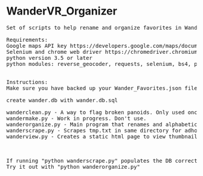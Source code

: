 # WanderVR_Organizer
<pre>
Set of scripts to help rename and organize favorites in WanderVR

Requirements:
Google maps API key https://developers.google.com/maps/documentation/javascript/get-api-key
Selenium and chrome web driver https://chromedriver.chromium.org/downloads
python version 3.5 or later
python modules: reverse_geocoder, requests, selenium, bs4, pandas


Instructions:
Make sure you have backed up your Wander_Favorites.json file, and that a copy of it exists in the directory configured at the bottom of wanderorganize.py.

create wander.db with wander.db.sql

wanderclean.py - A way to flag broken panoids. Only used once in awhile to clear out deleted photospheres.
wandermake.py - Work in progress. Don't use.
wanderorganize.py - Main program that renames and alphabetically sorts Wander_Favorites.json in same directory. Make sure to create a backup!
wanderscrape.py - Scrapes tmp.txt in same directory for adhoc links. You can grab many links at once using network inspector in a browser and copying HAR text. Can also parse streetviewfun.com.
wanderview.py - Creates a static html page to view thumbnails / links to favorites. Needs more work to be useful.



If running "python wanderscrape.py" populates the DB correctly, your setup is likely complete.
Try it out with "python wanderorganize.py"
</pre>
